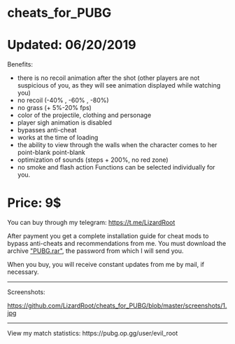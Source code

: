 # cheats_for_PUBG

<h1>Updated: 06/20/2019</h1>

Benefits: 
- there is no recoil animation after the shot (other players are not suspicious of you, as they will see animation displayed while watching you) 
- no recoil (-40% , -60% , -80%)
- no grass (+ 5%-20% fps) 
- color of the projectile, clothing and personage 
- player sigh animation is disabled 
- bypasses anti-cheat 
- works at the time of loading
- the ability to view through the walls when the character comes to her point-blank
point-blank
- optimization of sounds (steps + 200%, no red zone)
- no smoke and flash action
Functions can be selected individually for you.

<h1>Price: 9$</h1>

You can buy through my telegram: https://t.me/LizardRoot

After payment you get a complete installation guide for cheat mods to bypass anti-cheats and recommendations from me. You must download the archive <a href="https://github.com/LizardRoot/cheats_for_PUBG/blob/master/PUBG.rar">"PUBG.rar"</a>, the password from which I will send you.

When you buy, you will receive constant updates from me by mail, if necessary.
<hr>
Screenshots: 

https://github.com/LizardRoot/cheats_for_PUBG/blob/master/screenshots/1.jpg
<hr>
View my match statistics: https://pubg.op.gg/user/evil_root

